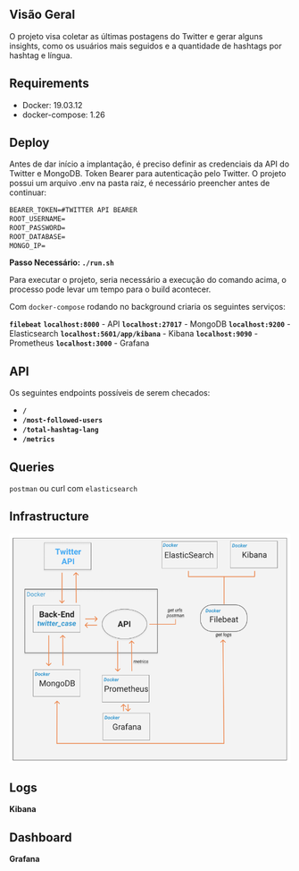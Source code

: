 ## Visão Geral
O projeto visa coletar as últimas postagens do Twitter e gerar alguns
insights, como os usuários mais seguidos e a quantidade de hashtags por hashtag e
língua.

## Requirements 

* Docker: 19.03.12
* docker-compose: 1.26

## Deploy

Antes de dar início a implantação, é preciso definir as credenciais da API do Twitter e MongoDB.
Token Bearer para autenticação pelo Twitter. O projeto possui um arquivo .env na pasta raiz, é necessário preencher antes de continuar:

```
BEARER_TOKEN=#TWITTER API BEARER
ROOT_USERNAME=
ROOT_PASSWORD=
ROOT_DATABASE=
MONGO_IP=
```


**Passo Necessário: `./run.sh`**

Para executar o projeto, seria necessário a execução do comando acima, o processo pode levar um tempo para o build acontecer.


Com `docker-compose` rodando no background criaria os seguintes serviços:

**`filebeat`** 
**`localhost:8000`** - API
**`localhost:27017`** - MongoDB
**`localhost:9200`** - Elasticsearch
**`localhost:5601/app/kibana`** - Kibana
**`localhost:9090`** - Prometheus
**`localhost:3000`** - Grafana


## API

Os seguintes endpoints possíveis de serem checados:

* **`/`** 
* **`/most-followed-users`** 
* **`/total-hashtag-lang`** 
* **`/metrics`** 

## Queries

`postman` ou curl com `elasticsearch`

## Infrastructure

![infrastructure](https://github.com/dgoscn/sre-case/blob/main/infra_design/infra_design.png)


## Logs
**Kibana**

## Dashboard 
**Grafana**
